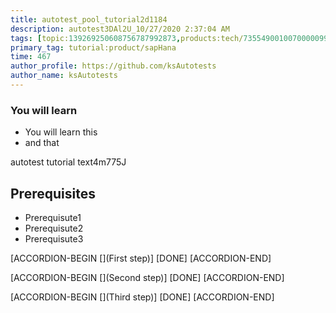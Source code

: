 ```yaml
---
title: autotest_pool_tutorial2d1184
description: autotest3DAl2U_10/27/2020 2:37:04 AM
tags: [topic:139269250608756787992873,products:tech/73554900100700000996,tutorial:experience/advanced]
primary_tag: tutorial:product/sapHana
time: 467
author_profile: https://github.com/ksAutotests
author_name: ksAutotests
---
```

### You will learn
- You will learn this
- and that

autotest tutorial text4m775J

## Prerequisites
- Prerequisute1
- Prerequisute2
- Prerequisute3

[ACCORDION-BEGIN [](First step)]
[DONE]
[ACCORDION-END]

[ACCORDION-BEGIN [](Second step)]
[DONE]
[ACCORDION-END]

[ACCORDION-BEGIN [](Third step)]
[DONE]
[ACCORDION-END]

